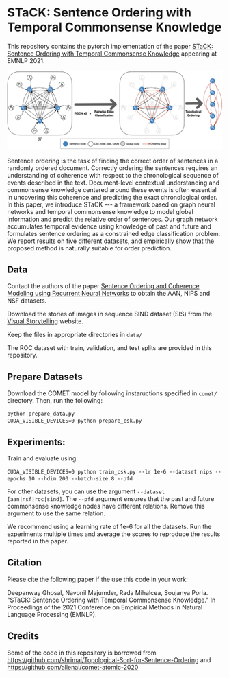 # STaCK: Sentence Ordering with Temporal Commonsense Knowledge

This repository contains the pytorch implementation of the paper [STaCK: Sentence Ordering with Temporal Commonsense Knowledge](https://arxiv.org/abs/2109.02247) appearing at EMNLP 2021. 
<!-- The preprint version can be found [here](). -->

![Alt text](stack.png?raw=true "Illustration of STaCK.")

Sentence ordering is the task of finding the correct order of sentences in a randomly ordered document. Correctly ordering the sentences requires an understanding of coherence with respect to the chronological sequence of events described in the text. Document-level contextual understanding and commonsense knowledge centered around these events is often essential in uncovering this coherence and predicting the exact chronological order.  In this paper, we introduce STaCK --- a framework based on graph neural networks and temporal commonsense knowledge to model global information and predict the relative order of sentences. Our graph network accumulates temporal evidence using knowledge of past and future and formulates sentence ordering as a constrained edge classification problem. We report results on five different datasets, and empirically show that the proposed method is naturally suitable for order prediction.

## Data

Contact the authors of the paper [Sentence Ordering and Coherence Modeling using Recurrent Neural Networks](https://arxiv.org/pdf/1611.02654.pdf) to obtain the AAN, NIPS and NSF datasets.

Download the stories of images in sequence SIND dataset (SIS) from the [Visual Storytelling](http://visionandlanguage.net/VIST/dataset.html) website.

Keep the files in appropriate directories in `data/`

The ROC dataset with train, validation, and test splits are provided in this repository.

## Prepare Datasets

Download the COMET model by following instaructions specified in `comet/` directory. Then, run the following:

```
python prepare_data.py
CUDA_VISIBLE_DEVICES=0 python prepare_csk.py
```

## Experiments:

Train and evaluate using:

```
CUDA_VISIBLE_DEVICES=0 python train_csk.py --lr 1e-6 --dataset nips --epochs 10 --hdim 200 --batch-size 8 --pfd
```

For other datasets, you can use the argument `--dataset [aan|nsf|roc|sind]`. The `--pfd` argument ensures that the past and future commonsense knowledge nodes have different relations. Remove this argument to use the same relation. 

We recommend using a learning rate of 1e-6 for all the datasets. Run the experiments multiple times and average the scores to reproduce the results reported in the paper.

## Citation

Please cite the following paper if the use this code in your work:

Deepanway Ghosal, Navonil Majumder, Rada Mihalcea, Soujanya Poria. "STaCK: Sentence Ordering with Temporal Commonsense Knowledge." In Proceedings of the 2021 Conference on Empirical Methods in Natural Language Processing (EMNLP).

## Credits
Some of the code in this repository is borrowed from https://github.com/shrimai/Topological-Sort-for-Sentence-Ordering and https://github.com/allenai/comet-atomic-2020

